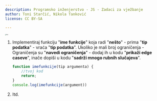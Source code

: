 ```yaml
---
description: Programsko inženjerstvo - JS - Zadaci za vježbanje
author: Toni Starčić, Nikola Tanković
license: CC BY-SA

---
```


<img src="C:/Users/Dell/Documents/GitHub/pi-vjezbe/art/fipu.png" alt="fipu" style="zoom:24%;" />



1. Implementiraj funkciju "**ime funkcije**" koja radi "**nešto**" - prima "**tip podatka**" - vraća "**tip podatka**". Ukoliko je mali broj ograničenja - Ograničenja su "**navedi ograničenja**" - dodaj ih u kodu "**prikaži edge caseve**", inače dopiši u kodu "**sadrži mnogo rubnih slučajeva**".

   ```javascript
   function imefunkcije(tip argumenta) {
       //tvoj kod
       return;
   }
   console.log(imefunkcije(argument))
   ```

   

2. Itd.